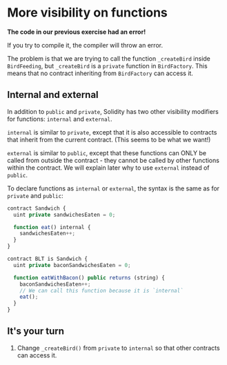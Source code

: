 # More visibility on functions

**The code in our previous exercise had an error!**

If you try to compile it, the compiler will throw an error.

The problem is that we are trying to call the function `_createBird` inside `BirdFeeding`, but `_createBird` is a `private` function in `BirdFactory`. This means that no contract inheriting from `BirdFactory` can access it.

## Internal and external

In addition to `public` and `private`, Solidity has two other visibility modifiers for functions: `internal` and `external`.

`internal` is similar to `private`, except that it is also accessible to contracts that inherit from the current contract. (This seems to be what we want!)

`external` is similar to `public`, except that these functions can ONLY be called from outside the contract - they cannot be called by other functions within the contract. We will explain later why to use `external` instead of `public`.

To declare functions as `internal` or `external`, the syntax is the same as for `private` and `public`:

```js
contract Sandwich {
  uint private sandwichesEaten = 0;

  function eat() internal {
    sandwichesEaten++;
  }
}

contract BLT is Sandwich {
  uint private baconSandwichesEaten = 0;

  function eatWithBacon() public returns (string) {
    baconSandwichesEaten++;
    // We can call this function because it is `internal`
    eat();
  }
}
```

## It's your turn

1. Change `_createBird()` from `private` to `internal` so that other contracts can access it.